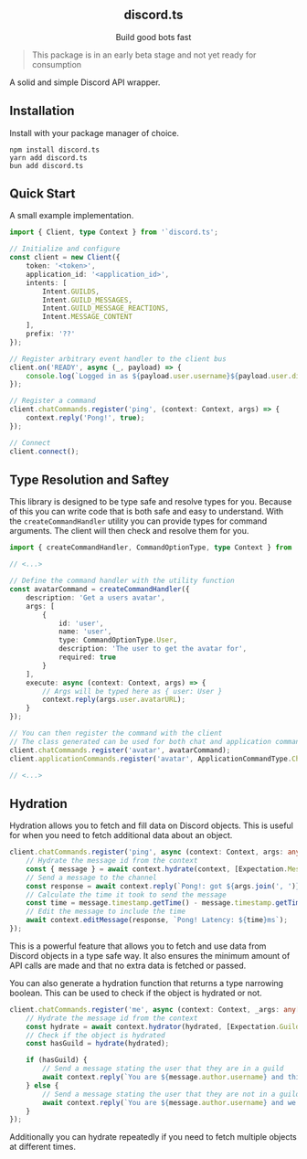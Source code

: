 <div align="center">
    <h2>discord.ts</h2>
    <p>Build good bots fast</p>
</div>

> This package is in an early beta stage and not yet ready for consumption

A solid and simple Discord API wrapper.

## Installation

Install with your package manager of choice.

```
npm install discord.ts
yarn add discord.ts
bun add discord.ts
```

## Quick Start

A small example implementation.
```typescript
import { Client, type Context } from '`discord.ts';

// Initialize and configure
const client = new Client({
    token: '<token>',
    application_id: '<application_id>',
    intents: [
        Intent.GUILDS,
        Intent.GUILD_MESSAGES,
        Intent.GUILD_MESSAGE_REACTIONS,
        Intent.MESSAGE_CONTENT
    ],
    prefix: '??'
});

// Register arbitrary event handler to the client bus
client.on('READY', async (_, payload) => {
    console.log(`Logged in as ${payload.user.username}${payload.user.discriminator?.length > 0 ? `#${payload.user.discriminator}` : ''}`);
});

// Register a command
client.chatCommands.register('ping', (context: Context, args) => {
    context.reply('Pong!', true);
});

// Connect
client.connect();
```

## Type Resolution and Saftey

This library is designed to be type safe and resolve types for you. Because of this you can write code that is both safe and easy to understand. With the `createCommandHandler` utility you can provide types for command arguments. The client will then check and resolve them for you.

```typescript
import { createCommandHandler, CommandOptionType, type Context } from 'discord.ts';

// <...>

// Define the command handler with the utility function
const avatarCommand = createCommandHandler({
    description: 'Get a users avatar',
    args: [
        {
            id: 'user',
            name: 'user',
            type: CommandOptionType.User,
            description: 'The user to get the avatar for',
            required: true
        }
    ],
    execute: async (context: Context, args) => {
        // Args will be typed here as { user: User }
        context.reply(args.user.avatarURL);
    }
});

// You can then register the command with the client
// The class generated can be used for both chat and application commands
client.chatCommands.register('avatar', avatarCommand);
client.applicationCommands.register('avatar', ApplicationCommandType.Chat, avatarCommand);

// <...>
```

## Hydration

Hydration allows you to fetch and fill data on Discord objects. This is useful for when you need to fetch additional data about an object.

```typescript
client.chatCommands.register('ping', async (context: Context, args: any[]) => {
    // Hydrate the message id from the context
    const { message } = await context.hydrate(context, [Expectation.Message]);
    // Send a message to the channel
    const response = await context.reply(`Pong!: got ${args.join(', ')}`, true);
    // Calculate the time it took to send the message
    const time = message.timestamp.getTime() - message.timestamp.getTime();
    // Edit the message to include the time
    await context.editMessage(response, `Pong! Latency: ${time}ms`);
});
```

This is a powerful feature that allows you to fetch and use data from Discord objects in a type safe way. It also ensures the minimum amount of API calls are made and that no extra data is fetched or passed.

You can also generate a hydration function that returns a type narrowing boolean. This can be used to check if the object is hydrated or not.

```typescript
client.chatCommands.register('me', async (context: Context, _args: any[]) => {
    // Hydrate the message id from the context
    const hydrate = await context.hydrator(hydrated, [Expectation.Guild]);
    // Check if the object is hydrated
    const hasGuild = hydrate(hydrated);

    if (hasGuild) {
        // Send a message stating the user that they are in a guild
        await context.reply(`You are ${message.author.username} and this is ${message.guild.name}`, true);
    } else {
        // Send a message stating the user that they are not in a guild
        await context.reply(`You are ${message.author.username} and we are not in a server`, true);
    }
});
```

Additionally you can hydrate repeatedly if you need to fetch multiple objects at different times.

<!-- 
## Interactions
First create the interactions.
```typescript
bot.commands.register('test', (_client, context, _args) => {
    // Add components to use interactions
    const msg = new Message().setContent('Test interaction!').addComponent(
        // This generations an action row which can optionaly contain content
        'This is an action row',
        // Create components with helper functions
        Message.button({
            label: 'Click me!',
            style: ComponentStyle.Primary,
            // Assign id's to reference them later
            custom_id: 'click_me',
            emoji: {
                name: '🔥',
                id: null,
                animated: false
            }
        })
    );
    context.reply(msg);
});
```
Then provide a handler for them.
```typescript
bot.interactions.register('click_me', async (client, context, interaction) => {
    const response = context.reply(
        `You clicked me! Thank you ${interaction.member.user.username} <3`
    );
});
```
-->